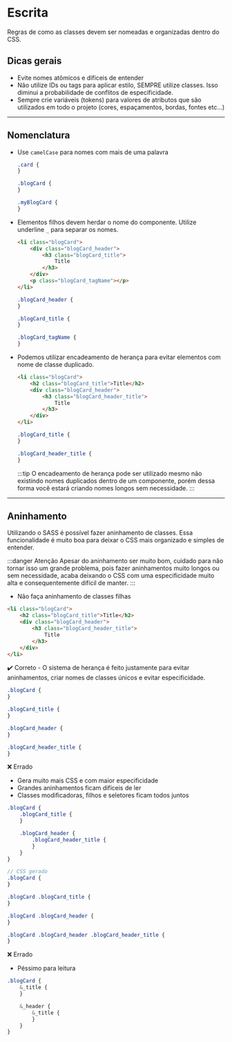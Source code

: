 # Escrita
Regras de como as classes devem ser nomeadas e organizadas dentro do CSS.

## Dicas gerais
* Evite nomes atômicos e difíceis de entender
* Não utilize IDs ou tags para aplicar estilo, SEMPRE utilize classes. Isso diminui a probabilidade de conflitos de especificidade.
* Sempre crie variáveis (tokens) para valores de atributos que são utilizados em todo o projeto (cores, espaçamentos, bordas, fontes etc...)

---
## Nomenclatura

* Use `camelCase` para nomes com mais de uma palavra
	```css
	.card {
	}

	.blogCard {
	}

	.myBlogCard {		
	}
	```

* Elementos filhos devem herdar o nome do componente. Utilize underline `_` para separar os nomes.
  	```html
	<li class="blogCard">
		<div class="blogCard_header">
			<h3 class="blogCard_title">
				Title
			</h3>
		</div>
		<p class="blogCard_tagName"></p>
	</li>
	```
	```css
	.blogCard_header {
	}

	.blogCard_title {
	}

	.blogCard_tagName {
	}
	```
* Podemos utilizar encadeamento de herança para evitar elementos com nome de classe duplicado.
	```html
	<li class="blogCard">
		<h2 class="blogCard_title">Title</h2>
		<div class="blogCard_header">
			<h3 class="blogCard_header_title">
				Title
			</h3>
		</div>
	</li>
	```
	```css
	.blogCard_title {		
	}

	.blogCard_header_title {
	}
	```

	:::tip
	O encadeamento de herança pode ser utilizado mesmo não existindo nomes duplicados dentro de um componente, porém dessa forma você estará criando nomes longos sem necessidade.
	:::

---
## Aninhamento
Utilizando o SASS é possível fazer aninhamento de classes. Essa funcionalidade é muito boa para deixar o CSS mais organizado e simples de entender. 

:::danger Atenção
Apesar do aninhamento ser muito bom, cuidado para não tornar isso um grande problema, pois fazer aninhamentos muito longos ou sem necessidade, acaba deixando o CSS com uma especificidade muito alta e consequentemente difícil de manter.
:::

* Não faça aninhamento de classes filhas
```html
<li class="blogCard">
	<h2 class="blogCard_title">Title</h2>
	<div class="blogCard_header">
		<h3 class="blogCard_header_title">
			Title
		</h3>
	</div>
</li>
```

:heavy_check_mark: Correto - O sistema de herança é feito justamente para evitar aninhamentos, criar nomes de classes únicos e evitar especificidade.
```scss
.blogCard {
}

.blogCard_title {
}

.blogCard_header {		
}

.blogCard_header_title {
}
```

:x: Errado
- Gera muito mais CSS e com maior especificidade
- Grandes aninhamentos ficam difíceis de ler
- Classes modificadoras, filhos e seletores ficam todos juntos
  
```scss
.blogCard {
	.blogCard_title {
	}

	.blogCard_header {
		.blogCard_header_title {
		}
	}
}

// CSS gerado
.blogCard {
}

.blogCard .blogCard_title {
}

.blogCard .blogCard_header {		
}

.blogCard .blogCard_header .blogCard_header_title {
}
```

:x: Errado
- Péssimo para leitura
  
```scss
.blogCard {
	&_title {
	}

	&_header {
		&_title {
		}
	}
}
```


